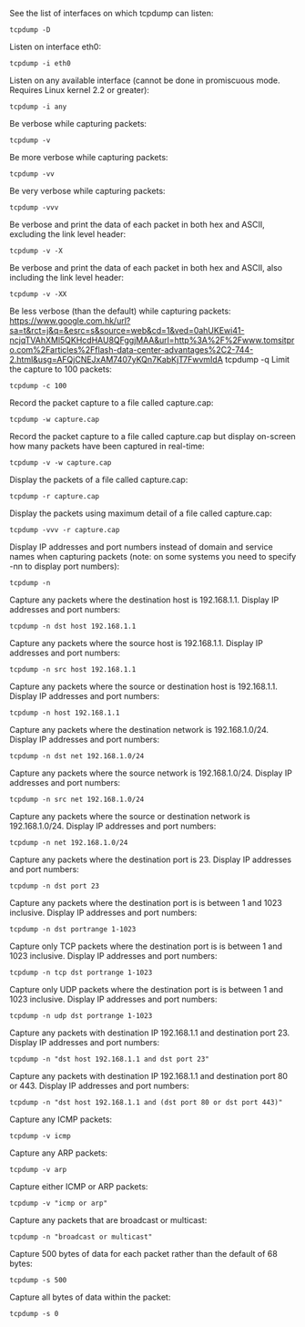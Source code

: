 See the list of interfaces on which tcpdump can listen:

	tcpdump -D

Listen on interface eth0:

	tcpdump -i eth0

Listen on any available interface (cannot be done in promiscuous mode. Requires Linux kernel 2.2 or greater):

	tcpdump -i any
	
Be verbose while capturing packets:

	tcpdump -v
Be more verbose while capturing packets:

	tcpdump -vv
Be very verbose while capturing packets:

	tcpdump -vvv
Be verbose and print the data of each packet in both hex and ASCII, excluding the link level header:

	tcpdump -v -X
Be verbose and print the data of each packet in both hex and ASCII, also including the link level header:

	tcpdump -v -XX
Be less verbose (than the default) while capturing packets:
https://www.google.com.hk/url?sa=t&rct=j&q=&esrc=s&source=web&cd=1&ved=0ahUKEwi41-ncjqTVAhXMl5QKHcdHAU8QFggjMAA&url=http%3A%2F%2Fwww.tomsitpro.com%2Farticles%2Fflash-data-center-advantages%2C2-744-2.html&usg=AFQjCNEJxAM7407yKQn7KabKjT7FwvmIdA
	tcpdump -q
Limit the capture to 100 packets:

	tcpdump -c 100
Record the packet capture to a file called capture.cap:

	tcpdump -w capture.cap
Record the packet capture to a file called capture.cap but display on-screen how many packets have been captured in real-time:

	tcpdump -v -w capture.cap
Display the packets of a file called capture.cap:

	tcpdump -r capture.cap
Display the packets using maximum detail of a file called capture.cap:

	tcpdump -vvv -r capture.cap
Display IP addresses and port numbers instead of domain and service names when capturing packets (note: on some systems you need to specify -nn to display port numbers):

	tcpdump -n
Capture any packets where the destination host is 192.168.1.1. Display IP addresses and port numbers:

	tcpdump -n dst host 192.168.1.1
Capture any packets where the source host is 192.168.1.1. Display IP addresses and port numbers:

	tcpdump -n src host 192.168.1.1
Capture any packets where the source or destination host is 192.168.1.1. Display IP addresses and port numbers:

	tcpdump -n host 192.168.1.1
Capture any packets where the destination network is 192.168.1.0/24. Display IP addresses and port numbers:

	tcpdump -n dst net 192.168.1.0/24
Capture any packets where the source network is 192.168.1.0/24. Display IP addresses and port numbers:

	tcpdump -n src net 192.168.1.0/24
Capture any packets where the source or destination network is 192.168.1.0/24. Display IP addresses and port numbers:

	tcpdump -n net 192.168.1.0/24
Capture any packets where the destination port is 23. Display IP addresses and port numbers:

	tcpdump -n dst port 23
Capture any packets where the destination port is is between 1 and 1023 inclusive. Display IP addresses and port numbers:

	tcpdump -n dst portrange 1-1023
Capture only TCP packets where the destination port is is between 1 and 1023 inclusive. Display IP addresses and port numbers:

	tcpdump -n tcp dst portrange 1-1023
Capture only UDP packets where the destination port is is between 1 and 1023 inclusive. Display IP addresses and port numbers:

	tcpdump -n udp dst portrange 1-1023
Capture any packets with destination IP 192.168.1.1 and destination port 23. Display IP addresses and port numbers:

	tcpdump -n "dst host 192.168.1.1 and dst port 23"
Capture any packets with destination IP 192.168.1.1 and destination port 80 or 443. Display IP addresses and port numbers:

	tcpdump -n "dst host 192.168.1.1 and (dst port 80 or dst port 443)"
Capture any ICMP packets:

	tcpdump -v icmp
Capture any ARP packets:

	tcpdump -v arp
Capture either ICMP or ARP packets:

	tcpdump -v "icmp or arp"
Capture any packets that are broadcast or multicast:

	tcpdump -n "broadcast or multicast"
Capture 500 bytes of data for each packet rather than the default of 68 bytes:

	tcpdump -s 500
Capture all bytes of data within the packet:

	tcpdump -s 0